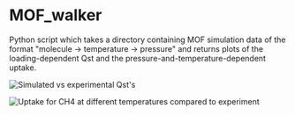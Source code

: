 # MOF_walker
Python script which takes a directory containing MOF simulation data of the format "molecule -> temperature -> pressure" and returns plots of the loading-dependent Qst and the pressure-and-temperature-dependent uptake.

![Simulated vs experimental Qst's](https://github.com/user-attachments/assets/c4246466-468c-448d-bba8-759c5b614fa5)

![Uptake for CH4 at different temperatures compared to experiment](https://github.com/user-attachments/assets/73bcb882-c9a5-4d70-851e-c6c3aff1b3fc)
